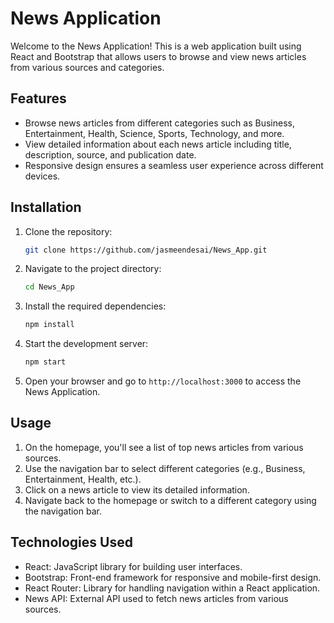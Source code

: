 # News Application

Welcome to the News Application! This is a web application built using React and Bootstrap that allows users to browse and view news articles from various sources and categories.

## Features

- Browse news articles from different categories such as Business, Entertainment, Health, Science, Sports, Technology, and more.
- View detailed information about each news article including title, description, source, and publication date.
- Responsive design ensures a seamless user experience across different devices.

## Installation

1. Clone the repository:

   ```bash
   git clone https://github.com/jasmeendesai/News_App.git
   ```

2. Navigate to the project directory:

   ```bash
   cd News_App
   ```

3. Install the required dependencies:

   ```bash
   npm install
   ```

4. Start the development server:

   ```bash
   npm start
   ```

5. Open your browser and go to `http://localhost:3000` to access the News Application.

## Usage

1. On the homepage, you'll see a list of top news articles from various sources.
2. Use the navigation bar to select different categories (e.g., Business, Entertainment, Health, etc.).
3. Click on a news article to view its detailed information.
4. Navigate back to the homepage or switch to a different category using the navigation bar.

## Technologies Used

- React: JavaScript library for building user interfaces.
- Bootstrap: Front-end framework for responsive and mobile-first design.
- React Router: Library for handling navigation within a React application.
- News API: External API used to fetch news articles from various sources.